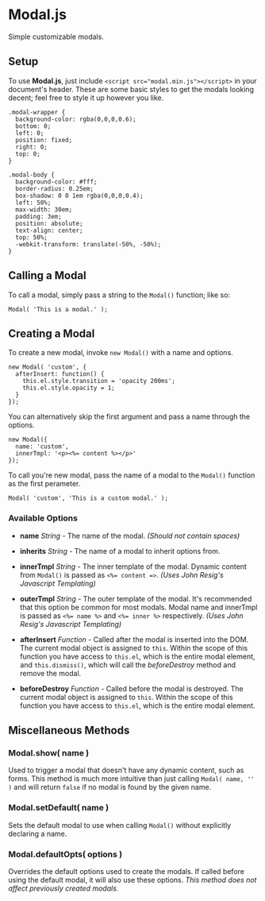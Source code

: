 # Modal.js

Simple customizable modals.

## Setup

To use **Modal.js**, just include `<script src="modal.min.js"></script>` in your document's header. These are some basic styles to get the modals looking decent; feel free to style it up however you like.

    .modal-wrapper {
      background-color: rgba(0,0,0,0.6);
      bottom: 0;
      left: 0;
      position: fixed;
      right: 0;
      top: 0;
    }

    .modal-body {
      background-color: #fff;
      border-radius: 0.25em;
      box-shadow: 0 0 1em rgba(0,0,0,0.4);
      left: 50%;
      max-width: 30em;
      padding: 3em;
      position: absolute;
      text-align: center;
      top: 50%;
      -webkit-transform: translate(-50%, -50%);
    }

## Calling a Modal

To call a modal, simply pass a string to the `Modal()` function; like so:

    Modal( 'This is a modal.' );

## Creating a Modal

To create a new modal, invoke `new Modal()` with a name and options.

    new Modal( 'custom', {
      afterInsert: function() {
        this.el.style.transition = 'opacity 200ms';
        this.el.style.opacity = 1;
      }
    });

You can alternatively skip the first argument and pass a name through the options.

    new Modal({
      name: 'custom',
      innerTmpl: '<p><%= content %></p>'
    });

To call you're new modal, pass the name of a modal to the `Modal()` function as the first perameter.

    Modal( 'custom', 'This is a custom modal.' );

### Available Options

- **name** *String* - The name of the modal. *(Should not contain spaces)*

- **inherits** *String* - The name of a modal to inherit options from.

- **innerTmpl** *String* - The inner template of the modal. Dynamic content from `Modal()` is passed as `<%= content =>`. *(Uses John Resig's Javascript Templating)*

- **outerTmpl** *String* - The outer template of the modal. It's recommended that this option be common for most modals. Modal name and innerTmpl is passed as `<%= name %>` and `<%= inner %>` respectively. *(Uses John Resig's Javascript Templating)*

- **afterInsert** *Function* - Called after the modal is inserted into the DOM. The current modal object is assigned to `this`. Within the scope of this function you have access to `this.el`, which is the entire modal element, and `this.dismiss()`, which will call the *beforeDestroy* method and remove the modal.

- **beforeDestroy** *Function* - Called before the modal is destroyed. The current modal object is assigned to `this`. Within the scope of this function you have access to `this.el`, which is the entire modal element.

## Miscellaneous Methods

### Modal.show( name )

Used to trigger a modal that doesn't have any dynamic content, such as forms. This method is much more intuitive than just calling `Modal( name, '' )` and will return `false` if no modal is found by the given name.

### Modal.setDefault( name )

Sets the default modal to use when calling `Modal()` without explicitly declaring a name.

### Modal.defaultOpts( options )

Overrides the default options used to create the modals. If called before using the default modal, it will also use these options. *This method does not affect previously created modals.*